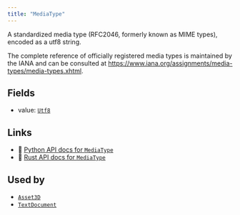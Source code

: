 ```yaml
---
title: "MediaType"
---
```


A standardized media type (RFC2046, formerly known as MIME types), encoded as a utf8 string.

The complete reference of officially registered media types is maintained by the IANA and can be
consulted at <https://www.iana.org/assignments/media-types/media-types.xhtml>.

## Fields

* value: [`Utf8`](../datatypes/utf8.md)

## Links
 * 🐍 [Python API docs for `MediaType`](https://ref.rerun.io/docs/python/nightly/common/components#rerun.components.MediaType)
 * 🦀 [Rust API docs for `MediaType`](https://docs.rs/rerun/0.9.0-alpha.10/rerun/components/struct.MediaType.html)


## Used by

* [`Asset3D`](../archetypes/asset3d.md)
* [`TextDocument`](../archetypes/text_document.md)

